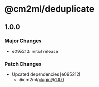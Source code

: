 # @cm2ml/deduplicate

## 1.0.0

### Major Changes

- e095212: initial release

### Patch Changes

- Updated dependencies [e095212]
  - @cm2ml/plugin@1.0.0
